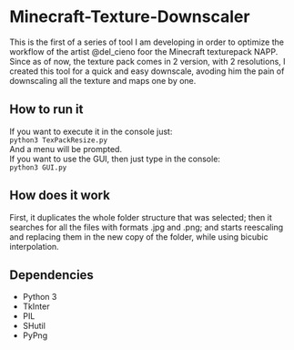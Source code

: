 # Minecraft-Texture-Downscaler
This is the first of a series of tool I am developing in order to optimize the workflow of the artist @del_cieno foor the Minecraft texturepack NAPP.<br/>
Since as of now, the texture pack comes in 2 version, with 2 resolutions, I created this tool for a quick and easy downscale, avoding him the pain of downscaling all the texture and maps one by one.
## How to run it
If you want to execute it in the console just: <br/>
`python3 TexPackResize.py`<br/>
And a menu will be prompted.<br/>
If you want to use the GUI, then just type in the console:<br/>
`python3 GUI.py`<br/>
## How does it work
First, it duplicates the whole folder structure that was selected; then it searches for all the files with formats .jpg and .png; and starts reescaling and replacing them in the new copy of the folder, while using bicubic interpolation.
## Dependencies
- Python 3
- TkInter
- PIL
- SHutil
- PyPng
